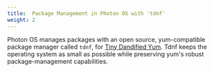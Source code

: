 ```yaml
---
title:  Package Management in Photon OS with 'tdnf'
weight: 2
---
```


Photon OS manages packages with an open source, yum-compatible package manager called `tdnf`, for [Tiny Dandified Yum](https://github.com/vmware/tdnf). Tdnf keeps the operating system as small as possible while preserving yum's robust package-management capabilities. 
